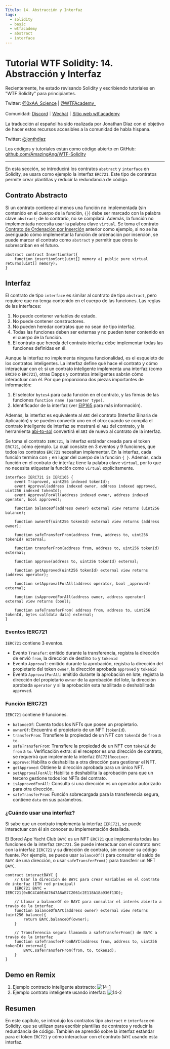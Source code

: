 ```yaml
---
Título: 14. Abstracción y Interfaz
tags:
  - solidity
  - basic
  - wtfacademy
  - abstract
  - interface
---
```


# Tutorial WTF Solidity: 14. Abstracción y Interfaz

Recientemente, he estado revisando Solidity y escribiendo tutoriales en "WTF Solidity" para principiantes.

Twitter: [@0xAA_Science](https://twitter.com/0xAA_Science) | [@WTFAcademy_](https://twitter.com/WTFAcademy_)

Comunidad: [Discord](https://discord.gg/5akcruXrsk)｜[Wechat](https://docs.google.com/forms/d/e/1FAIpQLSe4KGT8Sh6sJ7hedQRuIYirOoZK_85miz3dw7vA1-YjodgJ-A/viewform?usp=sf_link)｜[Sitio web wtf.academy](https://wtf.academy)

La traducción al español ha sido realizada por Jonathan Díaz con el objetivo de hacer estos recursos accesibles a la comunidad de habla hispana.

Twitter: [@jonthdiaz](https://twitter.com/jonthdiaz)

Los códigos y tutoriales están como código abierto en GitHub: [github.com/AmazingAng/WTF-Solidity](https://github.com/AmazingAng/WTF-Solidity)

-----

En esta sección, se introducirá los contratos `abstract` y `interface` en Solidity, se usara como ejemplo la interfaz `ERC721`. Este tipo de contratos permite crear plantillas y reducir la redundancia de código.

## Contrato Abstracto

Si un contrato contiene al menos una función no implementada (sin contenido en el cuerpo de la función, `{}`) debe ser marcado con la palabra clave `abstract`; de lo contrario, no se compilará. Además, la función no implementada necesita usar la palabra clave `virtual`.
Se toma el contrato [Contrato de Ordenación por Inserción](https://github.com/AmazingAng/WTF-Solidity/tree/main/07_InsertionSort) anterior como ejemplo, 
si no se ha averiguado cómo implementar la función de ordenación por inserción, se puede marcar el contrato como `abstract` y permitir que otros lo sobrescriban en el futuro.



```solidity
abstract contract InsertionSort{
    function insertionSort(uint[] memory a) public pure virtual returns(uint[] memory);
}
```

## Interfaz

El contrato de tipo `interface` es similar al contrato de tipo `abstract`, pero requiere que no tenga contenido en el cuerpo de las funciones. Las reglas de las interfaces:

1. No puede contener variables de estado.
2. No puede contener constructores.
3. No pueden heredar contratos que no sean de tipo interfaz.
4. Todas las funciones deben ser externas y no pueden tener contenido en el cuerpo de la función.
5. El contrato que hereda del contrato interfaz debe implementar todas las funciones definidas en él.

Aunque la interfaz no implementa ninguna funcionalidad, es el esqueleto de los contratos inteligentes.
La interfaz define qué hace el contrato y cómo interactuar con el: si un contrato inteligente implementa una interfaz (como `ERC20` o `ERC721`),
otras Dapps y contratos inteligentes sabrán cómo interactuar con él. Por que proporciona dos piezas importantes de información:

1. El selector `bytes4` para cada función en el contrato, y las firmas de las funciones `function name (parameter type)`.
2. Identificador de la interfaz (ver [EIP165](https://eips.ethereum.org/EIPS/eip-165) para más información).

Además, la interfaz es equivalente al `ABI` del contrato (Interfaz Binaria de Aplicación)
y se pueden convertir uno en el otro: cuando se compila el contrato inteligente de interfaz se mostrará el `ABI` del contrato,
y la herramienta  [abi-to-sol](https://gnidan.github.io/abi-to-sol/) convertirá el `ABI` de nuevo al contrato de la interfaz.

Se toma el contrato `IERC721`, la interfaz estándar creada para el token `ERC721`, cómo ejemplo. La cual consiste en 3 eventos y 9 funciones,
que todos los contratos `ERC721` necesitan implementar. En la interfaz, cada función termina con `;` en lugar del cuerpo de la función `{ }`. Además, cada función en el contrato de interfaz tiene la palabra clave `virtual`, por lo que no necesita etiquetar la función como `virtual` explícitamente.


```solidity
interface IERC721 is IERC165 {
    event Traproved, uint256 indexed tokenId);
    event Approval(address indexed owner, address indexed approved, uint256 indexed tokenId);
    event ApprovalForAll(address indexed owner, address indexed operator, bool approved);
    
    function balanceOf(address owner) external view returns (uint256 balance);

    function ownerOf(uint256 tokenId) external view returns (address owner);

    function safeTransferFrom(address from, address to, uint256 tokenId) external;

    function transferFrom(address from, address to, uint256 tokenId) external;

    function approve(address to, uint256 tokenId) external;

    function getApproved(uint256 tokenId) external view returns (address operator);

    function setApprovalForAll(address operator, bool _approved) external;

    function isApprovedForAll(address owner, address operator) external view returns (bool);

    function safeTransferFrom( address from, address to, uint256 tokenId, bytes calldata data) external;
}
```

### Eventos IERC721
`IERC721` contiene 3 eventos.
- Evento `Transfer`: emitido durante la transferencia, registra la dirección de envió `from`, la dirección de destino `to` y `tokenid`
- Evento `Approval`: emitido durante la aprobación, registra la dirección del propietario del token `owner`, la dirección aprobada `approved` y `tokenid` 
- Evento `ApprovalForAll`: emitido durante la aprobación en lote, registra la dirección del propietario `owner` de la aprobación del lote, la dirección aprobada `operator` y si la aprobación esta habilitada o deshabilitada `approved`.

### Función IERC721
`IERC721` contiene 9 funciones.
- `balanceOf`: Cuenta todos los NFTs que posee un propietario.
- `ownerOf`: Encuentra el propietario de un NFT (`tokenId`).
- `transferFrom`: Transfiere la propiedad de un NFT con `tokenId` de `from` a `to`.
- `safeTransferFrom`: Transfiere la propiedad de un NFT con `tokenId` de `from` a `to`. Verificación extra: si  el receptor es una dirección de contrato, se requerirá que implemente la interfaz `ERC721Receiver`.
- `approve`: Habilita o deshabilita a otra dirección para gestionar el NFT.
- `getApproved`: Obtiene la dirección aprobada para un único NFT.
- `setApprovalForAll`: Habilita o deshabilita la aprobación para que un tercero gestione todos los NFTs del contrato.
- `isApprovedForAll`: Consulta si una dirección es un operador autorizado para otra dirección.
- `safeTransferFrom`: Función sobrecargada para la transferencia segura, contiene `data` en sus parámetros.


### ¿Cuándo usar una interfaz?
Si sabe que un contrato implementa la interfaz `IERC721`, se puede interactuar con él sin conocer su implementación detallada.

El Bored Ape Yacht Club `BAYC` es un NFT `ERC721` que implementa todas las funciones de la interfaz `IERC721`. Se puede interactuar con el contrato `BAYC` con la interfaz `IERC721` y su dirección de contrato, sin conocer su código fuente.
Por ejemplo, se puede usar `balanceOf()` para consultar el saldo de `BAYC` de una dirección, o usar `safeTransferFrom()` para transferir un NFT `BAYC`.


```solidity
contract interactBAYC {
    // Usar la dirección de BAYC para crear variables en el contrato de interfaz (ETH red principal)
    IERC721 BAYC = IERC721(0xBC4CA0EdA7647A8aB7C2061c2E118A18a936f13D);

    // Llamar a balanceOf de BAYC para consultar el interés abierto a través de la interfaz
    function balanceOfBAYC(address owner) external view returns (uint256 balance){
        return BAYC.balanceOf(owner);
    }

    // Transferencia segura llamanda a safeTransferFrom() de BAYC a través de la interfaz
    function safeTransferFromBAYC(address from, address to, uint256 tokenId) external{
        BAYC.safeTransferFrom(from, to, tokenId);
    }
}
```

## Demo en Remix
1. Ejemplo contracto inteligente abstracto:
  ![14-1](./img/14-1.png)
2. Ejemplo contrato inteligente usando interfaz:
  ![14-2](./img/14-2.png)

## Resumen
En este capítulo, se introdujo los contratos tipo `abstract` e `interface` en Solidity, que se utilizan para escribir plantillas de contratos y reducir la redundancia de código.
También se aprendió sobre la interfaz estándar para el token `ERC721` y cómo interactuar con el contrato `BAYC` usando esta interfaz.
